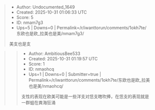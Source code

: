 > - Author: Undocumented_1649
> - Created: 2025-10-31 01:06:33 UTC
> - Score: 5
> - ID: nmam7g3
> - Ups=5 | Downs=0 | Permalink=/r/iwanttorun/comments/1okh7te/东欧也是欧_拉美也是美/nmam7g3/
>
> 美支也是支

>> - Author: AmbitiousBee533
>> - Created: 2025-10-31 01:19:57 UTC
>> - Score: 1
>> - ID: nmaohcq
>> - Ups=1 | Downs=0 | Submitter=true | Permalink=/r/iwanttorun/comments/1okh7te/东欧也是欧_拉美也是美/nmaohcq/
>>
>> 支性的表现在欧美可能是一些洋支对恁支瞎吹捧，在恁支的表现就是一群蛆在粪海狂涌
